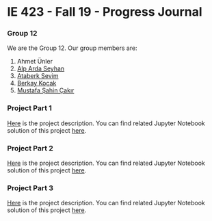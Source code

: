 # IE 423 - Fall 19 - Progress Journal

### Group 12
We are the Group 12. Our group members are:
1. Ahmet Ünler
2. [Alp Arda Seyhan](https://github.com/aaseyhan)
3. [Ataberk Sevim](https://github.com/ataberk-sevim-2016402087 )
4. [Berkay Koçak](https://github.com/berkaykocakk)
5. [Mustafa Şahin Çakır](https://github.com/msahincakir)

### Project Part 1
[Here](files/project%20description.pdf) is the project description.
You can find related Jupyter Notebook solution of this project [here](files/IE423ProjectFirstSubmission.html).

### Project Part 2
[Here](files/IE423_Fall19_ProjectPart2.pdf) is the project description.
You can find related Jupyter Notebook solution of this project [here](files/bitti-423x.html).

### Project Part 3
[Here](files/IE423_Fall19_ProjectPart3.pdf) is the project description.
You can find related Jupyter Notebook solution of this project [here](files/part3bitti%20(2).html).
